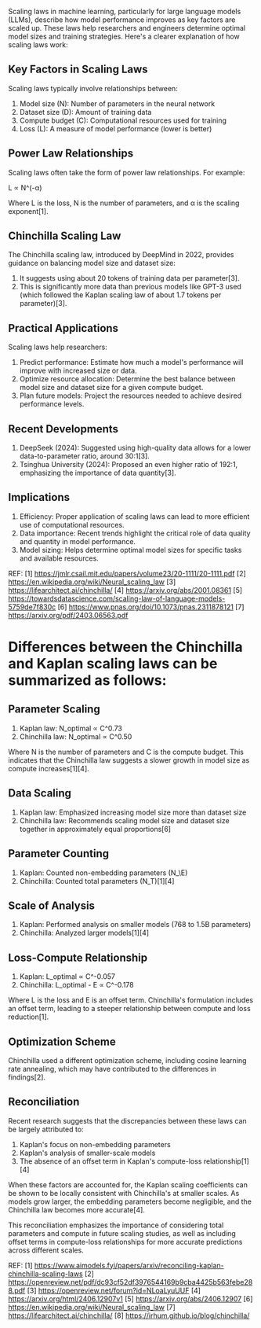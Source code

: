 Scaling laws in machine learning, particularly for large language models (LLMs), describe how model performance improves as key factors are scaled up. These laws help researchers and engineers determine optimal model sizes and training strategies. Here's a clearer explanation of how scaling laws work:

## Key Factors in Scaling Laws

Scaling laws typically involve relationships between:

1. Model size (N): Number of parameters in the neural network
2. Dataset size (D): Amount of training data
3. Compute budget (C): Computational resources used for training
4. Loss (L): A measure of model performance (lower is better)

## Power Law Relationships

Scaling laws often take the form of power law relationships. For example:

L ∝ N^(-α)

Where L is the loss, N is the number of parameters, and α is the scaling exponent[1].

## Chinchilla Scaling Law

The Chinchilla scaling law, introduced by DeepMind in 2022, provides guidance on balancing model size and dataset size:

1. It suggests using about 20 tokens of training data per parameter[3].
2. This is significantly more data than previous models like GPT-3 used (which followed the Kaplan scaling law of about 1.7 tokens per parameter)[3].

## Practical Applications

Scaling laws help researchers:

1. Predict performance: Estimate how much a model's performance will improve with increased size or data.
2. Optimize resource allocation: Determine the best balance between model size and dataset size for a given compute budget.
3. Plan future models: Project the resources needed to achieve desired performance levels.

## Recent Developments

1. DeepSeek (2024): Suggested using high-quality data allows for a lower data-to-parameter ratio, around 30:1[3].
2. Tsinghua University (2024): Proposed an even higher ratio of 192:1, emphasizing the importance of data quantity[3].

## Implications

1. Efficiency: Proper application of scaling laws can lead to more efficient use of computational resources.
2. Data importance: Recent trends highlight the critical role of data quality and quantity in model performance.
3. Model sizing: Helps determine optimal model sizes for specific tasks and available resources.

REF:
[1] https://jmlr.csail.mit.edu/papers/volume23/20-1111/20-1111.pdf
[2] https://en.wikipedia.org/wiki/Neural_scaling_law
[3] https://lifearchitect.ai/chinchilla/
[4] https://arxiv.org/abs/2001.08361
[5] https://towardsdatascience.com/scaling-law-of-language-models-5759de7f830c
[6] https://www.pnas.org/doi/10.1073/pnas.2311878121
[7] https://arxiv.org/pdf/2403.06563.pdf

# **Differences between the Chinchilla and Kaplan scaling laws can be summarized as follows**:

## Parameter Scaling

1. Kaplan law: N_optimal ∝ C^0.73
2. Chinchilla law: N_optimal ∝ C^0.50

Where N is the number of parameters and C is the compute budget. This indicates that the Chinchilla law suggests a slower growth in model size as compute increases[1][4].

## Data Scaling

1. Kaplan law: Emphasized increasing model size more than dataset size
2. Chinchilla law: Recommends scaling model size and dataset size together in approximately equal proportions[6]

## Parameter Counting

1. Kaplan: Counted non-embedding parameters (N_\E)
2. Chinchilla: Counted total parameters (N_T)[1][4]

## Scale of Analysis

1. Kaplan: Performed analysis on smaller models (768 to 1.5B parameters)
2. Chinchilla: Analyzed larger models[1][4]

## Loss-Compute Relationship

1. Kaplan: L_optimal ∝ C^-0.057
2. Chinchilla: L_optimal - E ∝ C^-0.178

Where L is the loss and E is an offset term. Chinchilla's formulation includes an offset term, leading to a steeper relationship between compute and loss reduction[1].

## Optimization Scheme

Chinchilla used a different optimization scheme, including cosine learning rate annealing, which may have contributed to the differences in findings[2].

## Reconciliation

Recent research suggests that the discrepancies between these laws can be largely attributed to:

1. Kaplan's focus on non-embedding parameters
2. Kaplan's analysis of smaller-scale models
3. The absence of an offset term in Kaplan's compute-loss relationship[1][4]

When these factors are accounted for, the Kaplan scaling coefficients can be shown to be locally consistent with Chinchilla's at smaller scales. As models grow larger, the embedding parameters become negligible, and the Chinchilla law becomes more accurate[4].

This reconciliation emphasizes the importance of considering total parameters and compute in future scaling studies, as well as including offset terms in compute-loss relationships for more accurate predictions across different scales.

REF:
[1] https://www.aimodels.fyi/papers/arxiv/reconciling-kaplan-chinchilla-scaling-laws
[2] https://openreview.net/pdf/dc93cf52df3976544169b9cba4425b563febe288.pdf
[3] https://openreview.net/forum?id=NLoaLyuUUF
[4] https://arxiv.org/html/2406.12907v1
[5] https://arxiv.org/abs/2406.12907
[6] https://en.wikipedia.org/wiki/Neural_scaling_law
[7] https://lifearchitect.ai/chinchilla/
[8] https://irhum.github.io/blog/chinchilla/

